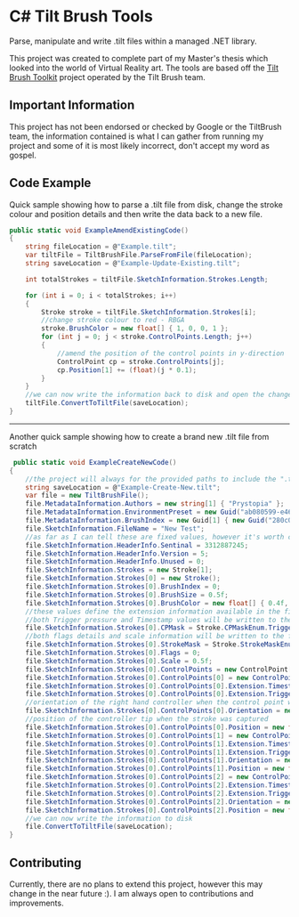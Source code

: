 # C# Tilt Brush Tools

Parse, manipulate and write .tilt files within a managed .NET library.

This project was created to complete part of my Master's thesis which looked into the world of Virtual Reality art.  The tools are based off the [Tilt Brush Toolkit](https://github.com/googlevr/tilt-brush-toolkit) project operated by the Tilt Brush team.  

## Important Information

This project has not been endorsed or checked by Google or the TiltBrush team, the information contained is what I can gather from running my project and some of it is most likely incorrect, don't accept my word as gospel.

## Code Example

Quick sample showing how to parse a .tilt file from disk, change the stroke colour and position details and then write the data back to a new file.

```csharp
public static void ExampleAmendExistingCode()
{
	string fileLocation = @"Example.tilt";
	var tiltFile = TiltBrushFile.ParseFromFile(fileLocation);
	string saveLocation = @"Example-Update-Existing.tilt";

	int totalStrokes = tiltFile.SketchInformation.Strokes.Length;

	for (int i = 0; i < totalStrokes; i++)
	{
		Stroke stroke = tiltFile.SketchInformation.Strokes[i];
		//change stroke colour to red - RBGA
		stroke.BrushColor = new float[] { 1, 0, 0, 1 };
		for (int j = 0; j < stroke.ControlPoints.Length; j++)
		{
			//amend the position of the control points in y-direction
			ControlPoint cp = stroke.ControlPoints[j];
			cp.Position[1] += (float)(j * 0.1);
		}
	}
	//we can now write the information back to disk and open the changes in Tilt Brush
	tiltFile.ConvertToTiltFile(saveLocation);
}
```
---
Another quick sample showing how to create a brand new .tilt file from scratch

```csharp
 public static void ExampleCreateNewCode()
{
	//the project will always for the provided paths to include the ".tilt" file extension
	string saveLocation = @"Example-Create-New.tilt";
	var file = new TiltBrushFile();
	file.MetadataInformation.Authors = new string[1] { "Prystopia" };
	file.MetadataInformation.EnvironmentPreset = new Guid("ab080599-e465-4a6d-8587-43bf495af68b");
	file.MetadataInformation.BrushIndex = new Guid[1] { new Guid("280c0a7a-aad8-416c-a7d2-df63d129ca70") };
	file.SketchInformation.FileName = "New Test";
	//as far as I can tell these are fixed values, however it's worth checking a file from your own installation, just in case they do change.
	file.SketchInformation.HeaderInfo.Sentinal = 3312887245;
	file.SketchInformation.HeaderInfo.Version = 5;
	file.SketchInformation.HeaderInfo.Unused = 0;
	file.SketchInformation.Strokes = new Stroke[1];
	file.SketchInformation.Strokes[0] = new Stroke();
	file.SketchInformation.Strokes[0].BrushIndex = 0;
	file.SketchInformation.Strokes[0].BrushSize = 0.5f;
	file.SketchInformation.Strokes[0].BrushColor = new float[] { 0.4f, 0.3f, 0.8f, 1f };
	//these values define the extension information available in the file
	//both Trigger pressure and Timestamp values will be written to the file against each control point
	file.SketchInformation.Strokes[0].CPMask = Stroke.CPMaskEnum.TriggerPressureAndTimestamp;
	//both flags details and scale information will be written to the file
	file.SketchInformation.Strokes[0].StrokeMask = Stroke.StrokeMaskEnum.FlagsAndScale;
	file.SketchInformation.Strokes[0].Flags = 0;
	file.SketchInformation.Strokes[0].Scale = 0.5f;
	file.SketchInformation.Strokes[0].ControlPoints = new ControlPoint[3];
	file.SketchInformation.Strokes[0].ControlPoints[0] = new ControlPoint();
	file.SketchInformation.Strokes[0].ControlPoints[0].Extension.Timestamp = 62000;
	file.SketchInformation.Strokes[0].ControlPoints[0].Extension.TriggerPressure = 1f;
	//orientation of the right hand controller when the control point was captured
	file.SketchInformation.Strokes[0].ControlPoints[0].Orientation = new float[] { 0.5f, 0.5f, 0.5f, 0.09f };
	//position of the controller tip when the stroke was captured
	file.SketchInformation.Strokes[0].ControlPoints[0].Position = new float[] { 1, 1, 1 };
	file.SketchInformation.Strokes[0].ControlPoints[1] = new ControlPoint();
	file.SketchInformation.Strokes[0].ControlPoints[1].Extension.Timestamp = 62300;
	file.SketchInformation.Strokes[0].ControlPoints[1].Extension.TriggerPressure = 1f;
	file.SketchInformation.Strokes[0].ControlPoints[1].Orientation = new float[] { 0.5f, 0.5f, 0.5f, 0.09f };
	file.SketchInformation.Strokes[0].ControlPoints[1].Position = new float[] { 5, 5, 1 };
	file.SketchInformation.Strokes[0].ControlPoints[2] = new ControlPoint();
	file.SketchInformation.Strokes[0].ControlPoints[2].Extension.Timestamp = 62600;
	file.SketchInformation.Strokes[0].ControlPoints[2].Extension.TriggerPressure = 1f;
	file.SketchInformation.Strokes[0].ControlPoints[2].Orientation = new float[] { 0.5f, 0.5f, 0.5f, 0.09f };
	file.SketchInformation.Strokes[0].ControlPoints[2].Position = new float[] { 10, 10, 1 };
	//we can now write the information to disk
	file.ConvertToTiltFile(saveLocation);
}
```

## Contributing

Currently, there are no plans to extend this project, however this may change in the near future :).  I am always open to contributions and improvements.


